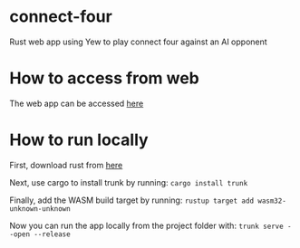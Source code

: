 # connect-four
Rust web app using Yew to play connect four against an AI opponent

# How to access from web
The web app can be accessed [here](https://likey00.github.io/connect-four/)

# How to run locally
First, download rust from [here](https://www.rust-lang.org/tools/install)

Next, use cargo to install trunk by running:
```cargo install trunk```

Finally, add the WASM build target by running:
```rustup target add wasm32-unknown-unknown```

Now you can run the app locally from the project folder with:
```trunk serve --open --release```
